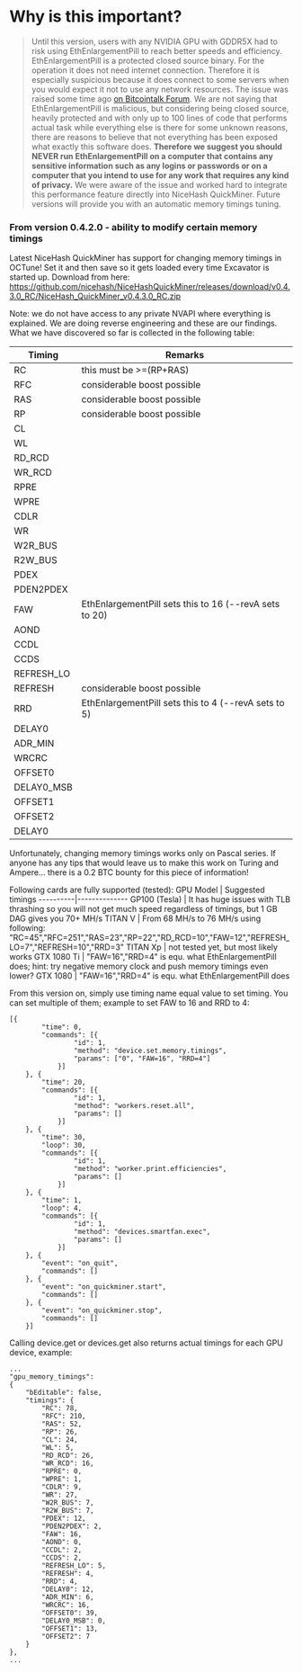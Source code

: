 # Why is this important? 
> Until this version, users with any NVIDIA GPU with GDDR5X had to risk using EthEnlargementPill to reach better speeds and efficiency. EthEnlargementPill is a protected closed source binary. For the operation it does not need internet connection. Therefore it is especially suspicious because it does connect to some servers when you would expect it not to use any network resources. The issue was raised some time ago [on Bitcointalk Forum](https://bitcointalk.org/index.php?topic=3370685.msg36788784#msg36788784). We are not saying that EthEnlargementPill is malicious, but considering being closed source, heavily protected and with only up to 100 lines of code that performs actual task while everything else is there for some unknown reasons, there are reasons to believe that not everything has been exposed what exactly this software does. **Therefore we suggest you should NEVER run EthEnlargementPill on a computer that contains any sensitive information such as any logins or passwords or on a computer that you intend to use for any work that requires any kind of privacy.** We were aware of the issue and worked hard to integrate this performance feature directly into NiceHash QuickMiner. Future versions will provide you with an automatic memory timings tuning.


### From version 0.4.2.0 - ability to modify certain memory timings 
Latest NiceHash QuickMiner has support for changing memory timings in OCTune! Set it and then save so it gets loaded every time Excavator is started up.
Download from here: https://github.com/nicehash/NiceHashQuickMiner/releases/download/v0.4.3.0_RC/NiceHash_QuickMiner_v0.4.3.0_RC.zip

Note: we do not have access to any private NVAPI where everything is explained. We are doing reverse engineering and these are our findings. What we have discovered so far is collected in the following table:

Timing | Remarks
-----|-------
RC | this must be >=(RP+RAS) 
RFC | considerable boost possible
RAS | considerable boost possible
RP | considerable boost possible
CL | 
WL | 
RD_RCD | 
WR_RCD | 
RPRE | 
WPRE | 
CDLR | 
WR | 
W2R_BUS | 
R2W_BUS | 
PDEX | 
PDEN2PDEX | 
FAW | EthEnlargementPill sets this to 16 (--revA sets to 20)
AOND | 
CCDL | 
CCDS | 
REFRESH_LO | 
REFRESH | considerable boost possible
RRD | EthEnlargementPill sets this to 4 (--revA sets to 5)
DELAY0 | 
ADR_MIN | 
WRCRC | 
OFFSET0 | 
DELAY0_MSB | 
OFFSET1 | 
OFFSET2 | 
DELAY0 | 

Unfortunately, changing memory timings works only on Pascal series. If anyone has any tips that would leave us to make this work on Turing and Ampere... there is a 0.2 BTC bounty for this piece of information!

Following cards are fully supported (tested):
GPU Model | Suggested timings
----------|--------------
GP100 (Tesla) | It has huge issues with TLB thrashing so you will not get much speed regardless of timings, but 1 GB DAG gives you 70+ MH/s
TITAN V | From 68 MH/s to 76 MH/s using following: "RC=45","RFC=251","RAS=23","RP=22","RD_RCD=10","FAW=12","REFRESH_LO=7","REFRESH=10","RRD=3"
TITAN Xp | not tested yet, but most likely works
GTX 1080 Ti | "FAW=16","RRD=4" is equ. what EthEnlargementPill does; hint: try negative memory clock and push memory timings even lower?
GTX 1080 | "FAW=16","RRD=4" is equ. what EthEnlargementPill does

From this version on, simply use timing name equal value to set timing. You can set multiple of them; example to set FAW to 16 and RRD to 4:
```
[{
		"time": 0,
		"commands": [{
				"id": 1,
				"method": "device.set.memory.timings",
				"params": ["0", "FAW=16", "RRD=4"]
			}]
	}, {
		"time": 20,
		"commands": [{
				"id": 1,
				"method": "workers.reset.all",
				"params": []
			}]
	}, {
		"time": 30,
		"loop": 30,
		"commands": [{
				"id": 1,
				"method": "worker.print.efficiencies",
				"params": []
			}]
	}, {
		"time": 1,
		"loop": 4,
		"commands": [{
				"id": 1,
				"method": "devices.smartfan.exec",
				"params": []
			}]
	}, {
		"event": "on_quit",
		"commands": []
	}, {
		"event": "on_quickminer.start",
		"commands": []
	}, {
		"event": "on_quickminer.stop",
		"commands": []
	}]
```

Calling device.get or devices.get also returns actual timings for each GPU device, example:
```
...
"gpu_memory_timings":
{
    "bEditable": false,
    "timings": {
        "RC": 78,
        "RFC": 210,
        "RAS": 52,
        "RP": 26,
        "CL": 24,
        "WL": 5,
        "RD_RCD": 26,
        "WR_RCD": 16,
        "RPRE": 0,
        "WPRE": 1,
        "CDLR": 9,
        "WR": 27,
        "W2R_BUS": 7,
        "R2W_BUS": 7,
        "PDEX": 12,
        "PDEN2PDEX": 2,
        "FAW": 16,
        "AOND": 0,
        "CCDL": 2,
        "CCDS": 2,
        "REFRESH_LO": 5,
        "REFRESH": 4,
        "RRD": 4,
        "DELAY0": 12,
        "ADR_MIN": 6,
        "WRCRC": 16,
        "OFFSET0": 39,
        "DELAY0_MSB": 0,
        "OFFSET1": 13,
        "OFFSET2": 7
    }
},
...
```